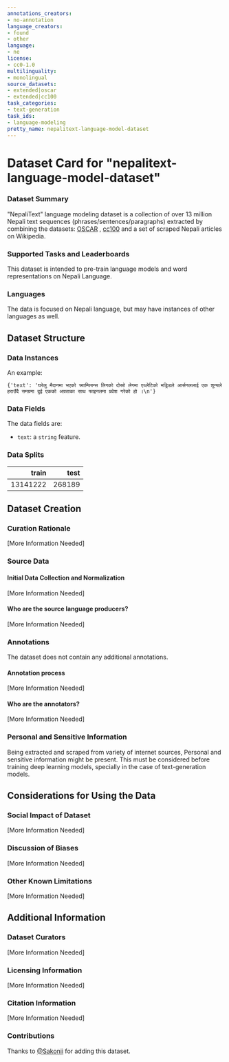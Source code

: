 ```yaml
---
annotations_creators:
- no-annotation
language_creators:
- found
- other
language:
- ne
license:
- cc0-1.0
multilinguality:
- monolingual
source_datasets:
- extended|oscar
- extended|cc100
task_categories:
- text-generation
task_ids:
- language-modeling
pretty_name: nepalitext-language-model-dataset
---
```


# Dataset Card for "nepalitext-language-model-dataset"

### Dataset Summary

"NepaliText" language modeling dataset is a collection of over 13 million Nepali text sequences (phrases/sentences/paragraphs) extracted by combining the datasets: [OSCAR](https://huggingface.co/datasets/oscar) , [cc100](https://huggingface.co/datasets/cc100) and a set of scraped Nepali articles on Wikipedia. 

### Supported Tasks and Leaderboards

This dataset is intended to pre-train language models and word representations on Nepali Language.

### Languages

The data is focused on Nepali language, but may have instances of other languages as well.

## Dataset Structure

### Data Instances

An example:
```
{'text': 'घरेलु मैदानमा भएको च्याम्पियन्स लिगको दोस्रो लेगमा एथ्लेटिको मड्रिडले आर्सनललाई एक शून्यले हराउँदै समग्रमा दुई एकको अग्रताका साथ फाइनलमा प्रवेश गरेको हो ।\n'}
```

### Data Fields

The data fields are:
- `text`: a `string` feature.

### Data Splits

train|test|
----:|---:|
13141222|268189|


## Dataset Creation

### Curation Rationale

[More Information Needed]

### Source Data

#### Initial Data Collection and Normalization

[More Information Needed]

#### Who are the source language producers?

[More Information Needed]

### Annotations

The dataset does not contain any additional annotations.

#### Annotation process

[More Information Needed]

#### Who are the annotators?

[More Information Needed]

### Personal and Sensitive Information

Being extracted and scraped from variety of internet sources, Personal and sensitive information might be present. This must be considered before training deep learning models, specially in the case of text-generation models.

## Considerations for Using the Data

### Social Impact of Dataset

[More Information Needed]

### Discussion of Biases

[More Information Needed]

### Other Known Limitations

[More Information Needed]

## Additional Information

### Dataset Curators

[More Information Needed]

### Licensing Information

[More Information Needed]

### Citation Information

[More Information Needed]

### Contributions

Thanks to [@Sakonii](https://github.com/Sakonii) for adding this dataset.